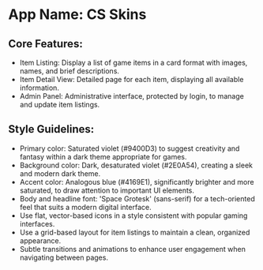 # **App Name**: CS Skins

## Core Features:

- Item Listing: Display a list of game items in a card format with images, names, and brief descriptions.
- Item Detail View: Detailed page for each item, displaying all available information.
- Admin Panel: Administrative interface, protected by login, to manage and update item listings.

## Style Guidelines:

- Primary color: Saturated violet (#9400D3) to suggest creativity and fantasy within a dark theme appropriate for games.
- Background color: Dark, desaturated violet (#2E0A54), creating a sleek and modern dark theme.
- Accent color: Analogous blue (#4169E1), significantly brighter and more saturated, to draw attention to important UI elements.
- Body and headline font: 'Space Grotesk' (sans-serif) for a tech-oriented feel that suits a modern digital interface.
- Use flat, vector-based icons in a style consistent with popular gaming interfaces.
- Use a grid-based layout for item listings to maintain a clean, organized appearance.
- Subtle transitions and animations to enhance user engagement when navigating between pages.

